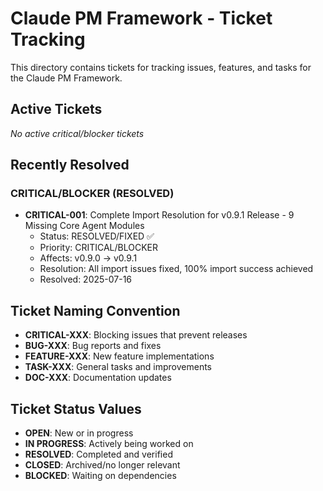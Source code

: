 # Claude PM Framework - Ticket Tracking

This directory contains tickets for tracking issues, features, and tasks for the Claude PM Framework.

## Active Tickets

*No active critical/blocker tickets*

## Recently Resolved

### CRITICAL/BLOCKER (RESOLVED)
- **CRITICAL-001**: Complete Import Resolution for v0.9.1 Release - 9 Missing Core Agent Modules
  - Status: RESOLVED/FIXED ✅
  - Priority: CRITICAL/BLOCKER
  - Affects: v0.9.0 → v0.9.1
  - Resolution: All import issues fixed, 100% import success achieved
  - Resolved: 2025-07-16

## Ticket Naming Convention

- **CRITICAL-XXX**: Blocking issues that prevent releases
- **BUG-XXX**: Bug reports and fixes
- **FEATURE-XXX**: New feature implementations
- **TASK-XXX**: General tasks and improvements
- **DOC-XXX**: Documentation updates

## Ticket Status Values

- **OPEN**: New or in progress
- **IN PROGRESS**: Actively being worked on
- **RESOLVED**: Completed and verified
- **CLOSED**: Archived/no longer relevant
- **BLOCKED**: Waiting on dependencies